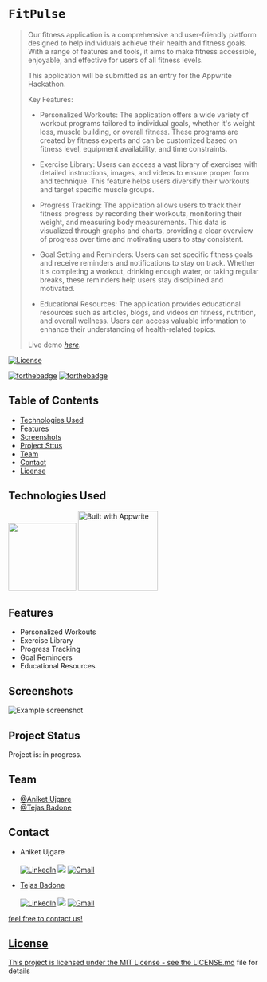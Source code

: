 
# `FitPulse`
> Our fitness application is a comprehensive and user-friendly platform designed to help individuals achieve their health and fitness goals. With a range of features and tools, it aims to make fitness accessible, enjoyable, and effective for users of all fitness levels. 
> 
> This application will be submitted as an entry for the Appwrite Hackathon.
>
> Key Features:
>  
> - Personalized Workouts: The application offers a wide variety of workout programs tailored to individual goals, whether it's weight loss, muscle building, or overall fitness. These programs are created by fitness experts and can be customized based on fitness level, equipment availability, and time constraints.
>
> - Exercise Library: Users can access a vast library of exercises with detailed instructions, images, and videos to ensure proper form and technique. This feature helps users diversify their workouts and target specific muscle groups.
>
> - Progress Tracking: The application allows users to track their fitness progress by recording their workouts, monitoring their weight, and measuring body measurements. This data is visualized through graphs and charts, providing a clear overview of progress over time and motivating users to stay consistent.
>
> - Goal Setting and Reminders: Users can set specific fitness goals and receive reminders and notifications to stay on track. Whether it's completing a workout, drinking enough water, or taking regular breaks, these reminders help users stay disciplined and motivated.
>
> - Educational Resources: The application provides educational resources such as articles, blogs, and videos on fitness, nutrition, and overall wellness. Users can access valuable information to enhance their understanding of health-related topics.
>
> Live demo [_here_](https://www.example.com). <!-- If you have the project hosted somewhere, include the link here. -->

[![License](https://img.shields.io/badge/License-MIT-green.svg)](https://opensource.org/licenses/mit/) 

[![forthebadge](https://forthebadge.com/images/badges/built-with-love.svg)](https://forthebadge.com)
[![forthebadge](https://forthebadge.com/images/badges/built-by-developers.svg)](https://forthebadge.com)
 <!-- [![Contributors](https://img.shields.io/github/contributors/UniKonf/vibey)](https://github.com/UniKonf/vibey/graphs/contributors) -->

## Table of Contents
* [Technologies Used](#technologies-used)
* [Features](#features)
* [Screenshots](#screenshots)
* [Project Sttus](#project-status)
* [Team](#team)
* [Contact](#contact)
* [License](#license)
<!-- * [Setup](#setup)-->
<!-- * [Usage](#usage)-->

<!-- * [Room for Improvement](#room-for-improvement)-->
<!-- * [Acknowledgements](#acknowledgements)-->



## Technologies Used
[<img style="width: 136px;" src="https://img.shields.io/badge/Flutter-%2302569B.svg?style=for-the-badge&logo=Flutter&logoColor=white"/>](https://flutter.dev/) 
  [<img style="width: 160px;" src="https://appwrite.io/images-ee/press/badge-pink-button.svg" alt="Built with Appwrite"/>](https://appwrite.io/)




## Features
- Personalized Workouts
- Exercise Library
- Progress Tracking
- Goal Reminders
- Educational Resources


## Screenshots
![Example screenshot](https://scontent.fpnq7-5.fna.fbcdn.net/v/t39.30808-6/302007669_493606899437292_844149501731116528_n.png?stp=dst-png_p960x960&_nc_cat=107&ccb=1-7&_nc_sid=e3f864&_nc_ohc=3jzWdmd0eJ8AX8NxSB-&_nc_ht=scontent.fpnq7-5.fna&oh=00_AfAMQuaeKR_0mjr7JBcUjpFWe3Okq4u_FQyCMWzwpMae_Q&oe=646E2D5D)
<!-- If you have screenshots you'd like to share, include them here. -->



## Project Status
Project is: in progress.



## Team
- [@Aniket Ujgare](https://github.com/aniketujgare)
- [@Tejas Badone](https://github.com/tejasbadone)

## Contact
- Aniket Ujgare <br> <br>
<a  href="https://www.linkedin.com/in/aniket-ujgare-759666212/" target="_blank"><img alt="LinkedIn" src="https://img.shields.io/badge/linkedin%20-%230077B5.svg?&style=for-the-badge&logo=linkedin&logoColor=white" /></a>
<a href="https://twitter.com/UjgareAniket" target="_blank"><img src="https://img.shields.io/badge/twitter-%2300acee.svg?&style=for-the-badge&logo=twitter&logoColor=white&alt=twitter" /></a>
<a href="mailto:aniketujgare@gmail.com"><img  alt="Gmail" src="https://img.shields.io/badge/Gmail-D14836?style=for-the-badge&logo=gmail&logoColor=white" />

- Tejas Badone <br> <br>
<a  href="https://www.linkedin.com/in/tejasbadone/" target="_blank"><img alt="LinkedIn" src="https://img.shields.io/badge/linkedin%20-%230077B5.svg?&style=for-the-badge&logo=linkedin&logoColor=white" /></a>
<a href="https://twitter.com/BadoneTeja84556" target="_blank"><img src="https://img.shields.io/badge/twitter-%2300acee.svg?&style=for-the-badge&logo=twitter&logoColor=white&alt=twitter" /></a>
<a href="mailto:tejas.badone25@gmail.com"><img  alt="Gmail" src="https://img.shields.io/badge/Gmail-D14836?style=for-the-badge&logo=gmail&logoColor=white" />

feel free to contact us!


<!-- Optional -->
## License
This project is licensed under the MIT License - see the [LICENSE.md](./LICENSE) file for details
<!-- This project is open source and available under the [... License](). -->

<!-- You don't have to include all sections - just the one's relevant to your project -->

